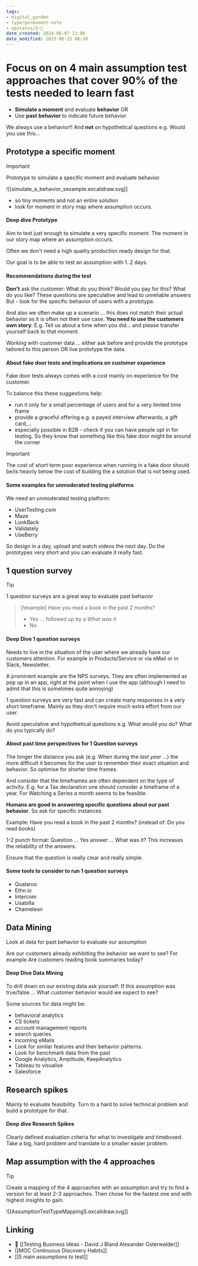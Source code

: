 ```yaml
---
tags: 
- digital_garden
- type/permanent-note
- epstatus/3-🌳
date_created: 2024-06-07 21:08
date_modified: 2025-06-25 06:10
---
```

# Focus on on 4 main assumption test approaches that cover 90% of the tests needed to learn fast

+ **Simulate a moment** and evaluate **behavior** OR
+ Use **past** **behavior** to indicate future behavior

We always use a behavior!! And **not** on hypothetical questions e.g. Would you use this...

## Prototype a specific moment

> [!important]
> Prototype to simulate a specific moment and evaluate behavior.

![[simulate_a_behavior_sexample.excalidraw.svg]]

+ so tiny moments and not an entire solution
+ look for moment in story map where assumption occurs.

#### Deep dive Prototype

Aim to test just enough to simulate a very specific moment. The moment in our story map where an assumption occurs.

Often we don't need a high quality production ready design for that.

Our goal is to be able to test an assumption with 1..2 days.

#### Recommendations during the test

**Don't** ask the customer: What do you think? Would you pay for this? What do you like? These questions are speculative and lead to unreliable answers
But - look for the specific behavior of users with a prototype.

And also we often make up a scenario ... this does not match their actual behavior as it is often not their use case. **You need to use the customers own story**: E.g. Tell us about a time when you did... and please transfer yourself back to that moment.

Working with customer data ... either ask before and provide the prototype tailored to this person OR live prototype the data.

#### About fake door tests and implications on customer experience

Fake door tests always comes with a cost mainly on experience for the customer. 

To balance this these suggestions help:
+ run it only for a small percentage of users and for a very limited time frame
+ provide a graceful offering e.g. a payed interview afterwards, a gift card,...
+ especially possible in B2B - check if you can have people opt in for testing. So they know that something like this fake door might be around the corner

> [!important]
> The cost of short term poor experience when running in a fake door should be/is heavily below the cost of building the a solution that is not being used.

#### Some examples for unmoderated testing platforms

We need an unmoderated testing platform:
+ UserTesting.com
+ Maze
+ LookBack
+ Validately
+ UseBerry

So design in a day, upload and watch videos the next day. Do the prototypes very short and you can evaluate it really fast.

## 1 question survey

> [!tip]
> 1 question surveys are a great way to evaluate past behavior

> [!example]
> Have you read a book in the past 2 months?
> + Yes  ... followed up by a *What was it*
> + No

#### Deep Dive 1 question surveys

Needs to live in the situation of the user where we already have our customers attention. For example in Products/Service or via eMail or in Slack, Newsletter.

A prominent example are the NPS surveys. They are often implemented as pop up in an app, right at the point when I use the app (although I need to admit that this is sometimes quite annoying)

1 question surveys are very fast and can create many responses in a very short timeframe. Mainly as they don't require much extra effort from our user.

Avoid speculative and hypothetical questions e.g. What would you do? What do you typically do?

#### About past time perspectives for 1 Question surveys

The longer the distance you ask (e.g. When during the *last year* ...) the more difficult it becomes for the user to remember their exact situation and behavior. So optimise for shorter time frames.

And consider that the timeframes are often dependent on the type of activity. E.g. for a Tax declaration one should consider a timeframe of a year. For Watching a Series a month seems to be feasible.

**Humans are good in answering specific questions about our past behavior**. So ask for specific instances

Example: Have you read a book in the past 2 months?  (instead of: Do you read books)

1-2 punch format: Question ... Yes answer ... What was it? This increases the reliability of the answers.

Ensure that the question is really clear and really simple.

#### Some tools to consider to run 1 question surveys

+ Qualaroo
+ Ethn.io
+ Intercom
+ Usabilla
+ Chameleon

## Data Mining

Look at data for past behavior to evaluate our assumption

Are our customers already exhibiting the behavior we want to see? For example Are customers reading book summaries today?

#### Deep Dive Data Mining

To drill down on our existing data ask yourself: If this assumption was true/false ... What customer behavior would we expect to see?

Some sources for data might be: 
+ behavioral analytics
+ CS tickets
+ account management reports
+ search queries
+ incoming eMails
+ Look for similar features and their behavior patterns.
+ Look for benchmark data from the past
+ Google Analytics, Amplitude, KeepAnalytics
+ Tableau to visualise
+ Salesforce

## Research spikes

Mainly to evaluate feasibility. Turn to a hard to solve technical problem and build a prototype for that.

#### Deep dive Research Spikes

Clearly defined evaluation criteria for what to investigate and timeboxed. 
Take a big, hard problem and translate to a smaller easier problem.

## Map assumption with the 4 approaches

> [!tip]
> Create a mapping of the 4 approaches with an assumption and try to find a version for at least 2-3 approaches. Then chose for the fastest one and with highest insights to gain.  

![[AssumptionTestTypeMappingS.excalidraw.svg]]

## Linking

+ 📖 [[Testing Business Ideas - David J Bland Alexander Osterwalder]]
+ [[MOC Continuous Discovery Habits]]
+ [[5 main assumptions to test]]